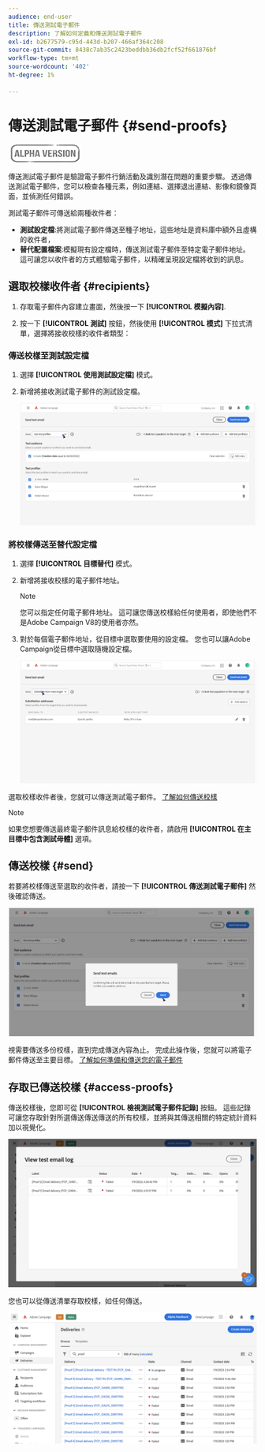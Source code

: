 ```yaml
---
audience: end-user
title: 傳送測試電子郵件
description: 了解如何定義和傳送測試電子郵件
exl-id: b2677579-c95d-443d-b207-466af364c208
source-git-commit: 8438c7ab35c2423beddbb36db2fcf52f661876bf
workflow-type: tm+mt
source-wordcount: '402'
ht-degree: 1%

---
```


# 傳送測試電子郵件 {#send-proofs}

![](../assets/do-not-localize/badge.png)

傳送測試電子郵件是驗證電子郵件行銷活動及識別潛在問題的重要步驟。 透過傳送測試電子郵件，您可以檢查各種元素，例如連結、選擇退出連結、影像和鏡像頁面，並偵測任何錯誤。

測試電子郵件可傳送給兩種收件者：

* **測試設定檔**:將測試電子郵件傳送至種子地址，這些地址是資料庫中額外且虛構的收件者，
* **替代配置檔案**:模擬現有設定檔時，傳送測試電子郵件至特定電子郵件地址。 這可讓您以收件者的方式體驗電子郵件，以精確呈現設定檔將收到的訊息。

## 選取校樣收件者 {#recipients}

1. 存取電子郵件內容建立畫面，然後按一下 **[!UICONTROL 模擬內容]**.

1. 按一下 **[!UICONTROL 測試]** 按鈕，然後使用 **[!UICONTROL 模式]** 下拉式清單，選擇將接收校樣的收件者類型：

<!-- to check: by default, profiles selected in previous screen are pre-selected for proofs. Can add addtitional profiles + remove preselected?-->

### 傳送校樣至測試設定檔

1. 選擇 **[!UICONTROL 使用測試設定檔]** 模式。

1. 新增將接收測試電子郵件的測試設定檔。

   <!--FOR BETA: You can also build an audience to select test profiles based on your own criteria using the **[!UICONTROL Add test audience]** button.-->

   ![](assets/test-profiles-audience.png)

### 將校樣傳送至替代設定檔

1. 選擇 **[!UICONTROL 目標替代]** 模式。

1. 新增將接收校樣的電子郵件地址。

   >[!NOTE]
   >
   >您可以指定任何電子郵件地址。 這可讓您傳送校樣給任何使用者，即使他們不是Adobe Campaign V8的使用者亦然。

1. 對於每個電子郵件地址，從目標中選取要使用的設定檔。 您也可以讓Adobe Campaign從目標中選取隨機設定檔。

   ![](assets/substitution.png)

選取校樣收件者後，您就可以傳送測試電子郵件。 [了解如何傳送校樣](#send)

>[!NOTE]
>
>如果您想要傳送最終電子郵件訊息給校樣的收件者，請啟用 **[!UICONTROL 在主目標中包含測試母體]** 選項。

## 傳送校樣 {#send}

若要將校樣傳送至選取的收件者，請按一下 **[!UICONTROL 傳送測試電子郵件]** 然後確認傳送。

![](assets/send-proof.png)

視需要傳送多份校樣，直到完成傳送內容為止。 完成此操作後，您就可以將電子郵件傳送至主要目標。 [了解如何準備和傳送您的電子郵件](../monitor/prepare-send.md)

## 存取已傳送校樣 {#access-proofs}

傳送校樣後，您即可從 **[!UICONTROL 檢視測試電子郵件記錄]** 按鈕。 這些記錄可讓您存取針對所選傳送傳送傳送的所有校樣，並將與其傳送相關的特定統計資料加以視覺化。

![](assets/proof-log.png)

您也可以從傳送清單存取校樣，如任何傳送。

![](assets/delivery-list.png)
